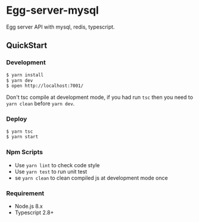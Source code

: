 # Egg-server-mysql
Egg server API with mysql, redis, typescript.

## QuickStart

### Development

```bash
$ yarn install
$ yarn dev
$ open http://localhost:7001/
```

Don't tsc compile at development mode, if you had run `tsc` then you need to `yarn clean` before `yarn dev`.

### Deploy

```bash
$ yarn tsc
$ yarn start
```

### Npm Scripts

- Use `yarn lint` to check code style
- Use `yarn test` to run unit test
- se `yarn clean` to clean compiled js at development mode once

### Requirement

- Node.js 8.x
- Typescript 2.8+
